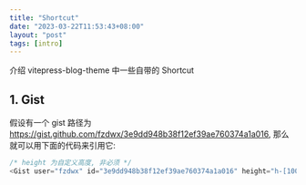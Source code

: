 ```yaml
---
title: "Shortcut"
date: "2023-03-22T11:53:43+08:00"
layout: "post"
tags: [intro]
---
```


介绍 vitepress-blog-theme 中一些自带的 Shortcut

## 1. Gist

假设有一个 gist 路径为 https://gist.github.com/fzdwx/3e9dd948b38f12ef39ae760374a1a016, 那么就可以用下面的代码来引用它:

```js
/* height 为自定义高度, 非必须 */
<Gist user="fzdwx" id="3e9dd948b38f12ef39ae760374a1a016" height="h-[1000px]" />
```

<Gist user="fzdwx" id="3e9dd948b38f12ef39ae760374a1a016" height="h-[400px]" />
